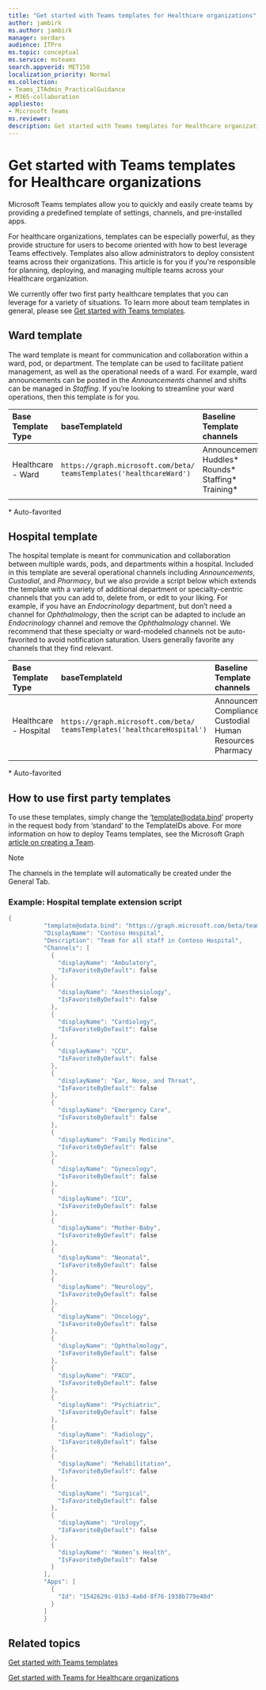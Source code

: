 ```yaml
---
title: "Get started with Teams templates for Healthcare organizations"
author: jambirk
ms.author: jambirk 
manager: serdars
audience: ITPro
ms.topic: conceptual 
ms.service: msteams 
search.appverid: MET150
localization_priority: Normal
ms.collection: 
- Teams_ITAdmin_PracticalGuidance
- M365-collaboration 
appliesto:
- Microsoft Teams
ms.reviewer: 
description: Get started with Teams templates for Healthcare organizations
---
```


# Get started with Teams templates for Healthcare organizations

Microsoft Teams templates allow you to quickly and easily create teams by providing a predefined template of settings, channels, and pre-installed apps.

For healthcare organizations, templates can be especially powerful, as they provide structure for users to become oriented with how to best leverage Teams effectively. Templates also allow administrators to deploy consistent teams across their organizations. This article is for you if you're responsible for planning, deploying, and managing multiple teams across your Healthcare organization.

We currently offer two first party healthcare templates that you can leverage for a variety of situations. To learn more about team templates in general, please see [Get started with Teams templates](../../get-started-with-teams-templates.md).

## Ward template

The ward template is meant for communication and collaboration within a ward, pod, or department. The template can be used to facilitate patient management, as well as the operational needs of a ward. For example, ward announcements can be posted in the *Announcements* channel and shifts can be managed in *Staffing*. If you’re looking to streamline your ward operations, then this template is for you.

|Base Template Type |baseTemplateId |Baseline Template channels|
|:--- |:---|:---|
|Healthcare - Ward | `https://graph.microsoft.com/beta/`<br>`teamsTemplates('healthcareWard')`   | Announcements\* <br> Huddles\* <br> Rounds\* <br> Staffing\* <br> Training\* |
|     | |         |

\* Auto-favorited

## Hospital template

The hospital template is meant for communication and collaboration between multiple wards, pods, and departments within a hospital. Included in this template are several operational channels including *Announcements*, *Custodial*, and *Pharmacy*, but we also provide a script below which extends the template with a variety of additional department or specialty-centric channels that you can add to, delete from, or edit to your liking. For example, if you have an *Endocrinology* department, but don’t need a channel for *Ophthalmology*, then the script can be adapted to include an *Endocrinology* channel and remove the *Ophthalmology* channel. We recommend that these specialty or ward-modeled channels not be auto-favorited to avoid notification saturation. Users generally favorite any channels that they find relevant.

|Base Template Type |baseTemplateId |Baseline Template channels|
|:--- |:---|:---|
|Healthcare - Hospital | `https://graph.microsoft.com/beta/`<br>`teamsTemplates('healthcareHospital')`   | Announcements\* <br> Compliance\* <br> Custodial <br> Human Resources <br> Pharmacy |
| | |  |

\* Auto-favorited 

## How to use first party templates

To use these templates, simply change the ‘template@odata.bind’ property in the request body from ‘standard’ to the TemplateIDs above.  For more information on how to deploy Teams templates, see the Microsoft Graph [article on creating a Team](https://docs.microsoft.com/graph/api/team-post?view=graph-rest-beta).

> [!NOTE]
> The channels in the template will automatically be created under the General Tab.

### Example: Hospital template extension script

``` Powershell
{ 
          "template@odata.bind": "https://graph.microsoft.com/beta/teamsTemplates('healthcareHospital')",
          "DisplayName": "Contoso Hospital",
          "Description": "Team for all staff in Contoso Hospital",
          "Channels": [
            {
              "displayName": "Ambulatory",
              "IsFavoriteByDefault": false
            },
            {
              "displayName": "Anesthesiology",
              "IsFavoriteByDefault": false
            },
            {
              "displayName": "Cardiology",
              "IsFavoriteByDefault": false
            },
            {
              "displayName": "CCU",
              "IsFavoriteByDefault": false
            },
            {
              "displayName": "Ear, Nose, and Throat",
              "IsFavoriteByDefault": false
            },
            {
              "displayName": "Emergency Care",
              "IsFavoriteByDefault": false
            },
            {
              "displayName": "Family Medicine",
              "IsFavoriteByDefault": false
            },
            {
              "displayName": "Gynecology",
              "IsFavoriteByDefault": false
            },
            {
              "displayName": "ICU",
              "IsFavoriteByDefault": false
            },
            {
              "displayName": "Mother-Baby",
              "IsFavoriteByDefault": false
            }, 
            {
              "displayName": "Neonatal",
              "IsFavoriteByDefault": false
            },
            {
              "displayName": "Neurology",
              "IsFavoriteByDefault": false
            },
            {
              "displayName": "Oncology",
              "IsFavoriteByDefault": false
            },
            {
              "displayName": "Ophthalmology",
              "IsFavoriteByDefault": false
            },
            {
              "displayName": "PACU",
              "IsFavoriteByDefault": false
            },
            {
              "displayName": "Psychiatric",
              "IsFavoriteByDefault": false
            },
            {
              "displayName": "Radiology",
              "IsFavoriteByDefault": false
            },
            {
              "displayName": "Rehabilitation",
              "IsFavoriteByDefault": false
            },
            {
              "displayName": "Surgical",
              "IsFavoriteByDefault": false
            },
            {
              "displayName": "Urology",
              "IsFavoriteByDefault": false
            },
            {
              "displayName": "Women’s Health",
              "IsFavoriteByDefault": false
            }
          ],
          "Apps": [
            {
              "Id": "1542629c-01b3-4a6d-8f76-1938b779e48d"
            }
          ]
          }

```

## Related topics

[Get started with Teams templates](../../get-started-with-teams-templates.md)

[Get started with Teams for Healthcare organizations](teams-in-hc.md)
